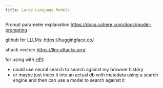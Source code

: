 ```yaml
---
title: Large Language Models
---
```


Prompt parameter explanation https://docs.cohere.com/docs/model-prompting

github for LLLMs: https://huggingface.co/

attack vectors https://llm-attacks.org/

for using with [HPI](https://github.com/seanbreckenridge/HPI):

- could use neural search to search against my browser history
- or maybe just index it into an actual db with metadata using a search engine and then can use a model to search against it
